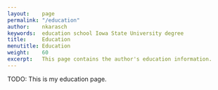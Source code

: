 ```yaml
---
layout:    page
permalink: "/education"
author:    nkarasch
keywords:  education school Iowa State University degree
title:     Education
menutitle: Education
weight:    60
excerpt:   This page contains the author's education information.
--- 
```


TODO: This is my education page.
